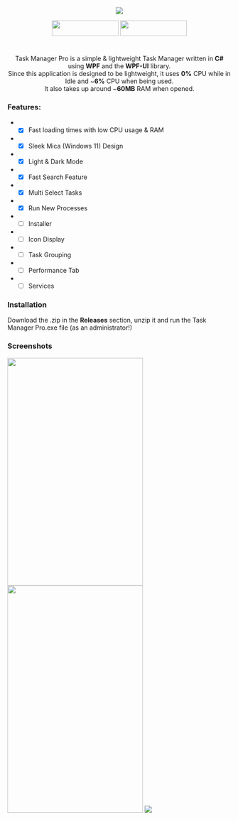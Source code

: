 <p align="center">
  <img src="https://github.com/bl4ckkdev/TaskManagerPro/assets/72033313/9ab1b158-cc3d-4776-925f-c8040c2557ff"/>
</p>
<p align="center">
  
  <img src="https://github.com/bl4ckkdev/TaskManagerPro/assets/72033313/535bd6bd-df20-4aee-9a88-40b48e6cdc2d" width="150px" height="35px"/>
  <img src="https://github.com/bl4ckkdev/TaskManagerPro/assets/72033313/b9988a8f-b6de-403e-a0fd-c2c799a9b166" width="150px" height="35px"/>
</p>

# 
<p align="center">
Task Manager Pro is a simple & lightweight Task Manager written in <b>C#</b> using <b>WPF</b> and the <b>WPF-UI</b> library.<br>
Since this application is designed to be lightweight, it uses <b>0%</b> CPU while in Idle and ~<b>6%</b> CPU when being used.<br> 
  It also takes up around ~<b>60MB</b> RAM when opened. 
  </p>

### Features:
- - [x] Fast loading times with low CPU usage & RAM
- - [X] Sleek Mica (Windows 11) Design
- - [X] Light & Dark Mode
- - [X] Fast Search Feature
- - [X] Multi Select Tasks
- - [X] Run New Processes
- - [ ] Installer
- - [ ] Icon Display
- - [ ] Task Grouping
- - [ ] Performance Tab
- - [ ] Services
 
### Installation
Download the .zip in the <b>Releases</b> section, unzip it and run the Task Manager Pro.exe file (as an administrator!)
<br>
### Screenshots
<img src="https://github.com/bl4ckkdev/TaskManagerPro/assets/72033313/bf2c3a91-6309-4882-84c8-91bf460e6e59" width="305" height="512">
<img src="https://github.com/bl4ckkdev/TaskManagerPro/assets/72033313/8bf8dd4a-f72f-427b-86cc-15aff9e18a02" width="305" height="512">
<img src="https://github.com/bl4ckkdev/TaskManagerPro/assets/72033313/f6303765-efc3-46a3-aaba-144f3f7cc918">

